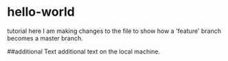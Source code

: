 # hello-world
tutorial
here I am making changes to the file to show how a 'feature' branch becomes a master branch.

##additional Text
 additional text on the local machine. 
